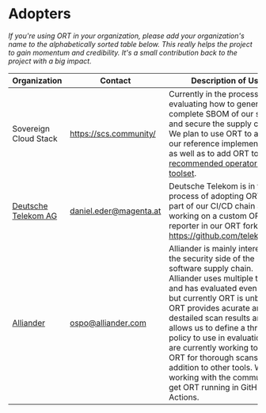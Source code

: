# Adopters

_If you're using ORT in your organization, please add your organization's name to the alphabetically sorted table below.
This really helps the project to gain momentum and credibility. It's a small contribution back to the project with a big impact._

| Organization | Contact | Description of Use |
|--------------|---------|--------------------|
| Sovereign Cloud Stack | https://scs.community/ | Currently in the process of evaluating how to generate a complete SBOM of our stack and secure the supply chain. We plan to use ORT to analyze our reference implementation as well as to add ORT to our [recommended operator's toolset](https://scs.community/about/#technological-vision). |
| [Deutsche Telekom AG](https://www.telekom.de/) | daniel.eder@magenta.at | Deutsche Telekom is in the process of adopting ORT as part of our CI/CD chain and is working on a custom ORT reporter in our ORT fork at https://github.com/telekom/ort. | 
| [Alliander](https://www.alliander.com/en/open-source/) | ospo@alliander.com | Alliander is mainly interested in the security side of the software supply chain. Alliander uses multiple tools and has evaluated even more, but currently ORT is unbeaten. ORT provides acurate and destailed scan results and allows us to define a through policy to use in evaluation. We are currently working to adopt ORT for thorough scans in addition to other tools. We're working with the community to get ORT running in GitHub Actions. |

